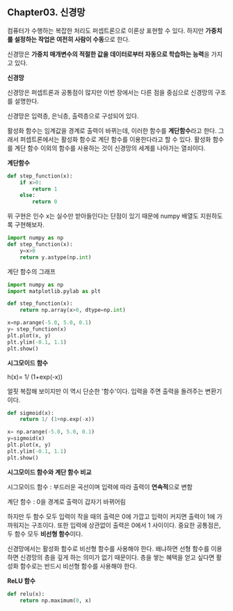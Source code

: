 ## Chapter03. 신경망

컴퓨터가 수행하는 복잡한 처리도 퍼셉트론으로 이론상 표현할 수 있다. 하지만 **가중치를 설정하는 작업은 여전히 사람이 수동**으로 한다.

신경망은 **가중치 매개변수의 적절한 값을 데이터로부터 자동으로 학습하는 능력**을 가지고 있다.

**신경망**

신경망은 퍼셉트론과 공통점이 많지만 이번 장에서는 다른 점을 중심으로 신경망의 구조를 설명한다.

신경망은 입력층, 은닉층, 출력층으로 구성되어 있다.

활성화 함수는 임계값을 경계로 출력이 바뀌는데, 이러한 함수를 **계단함수**라고 한다. 그래서 퍼셉트론에서는 활성화 함수로 계단 함수를 이용한다라고 할 수 있다. 활성화 함수를 계단 함수 이외의 함수를 사용하는 것이 신경망의 세계를 나아가는 열쇠이다.

**계단함수**

```python
def step_function(x):
    if x>0:
        return 1
    else:
        return 0
```

위 구현은 인수 x는 실수만 받아들인다는 단점이 있기 때문에 numpy 배열도 지원하도록 구현해보자.

```python
import numpy as np
def step_function(x):
    y=x>0
    return y.astype(np.int)
```

계단 함수의 그래프

```python
import numpy as np
import matplotlib.pylab as plt

def step_function(x):
    return np.array(x>0, dtype=np.int)

x=np.arange(-5.0, 5.0, 0.1)
y= step_function(x)
plt.plot(x, y)
plt.ylim(-0.1, 1.1)
plt.show()
```



**시그모이드 함수**

h(x)= 1/ (1+exp(-x))

얼핏 복잡해 보이지만 이 역시 단순한 '함수'이다. 입력을 주면 출력을 돌려주는 변환기이다.

```python
def sigmoid(x):
    return 1/ (1+np.exp(-x))

x= np.arange(-5.0, 5.0, 0.1)
y=sigmoid(x)
plt.plot(x, y)
plt.ylim(-0.1, 1.1)
plt.show()
```



**시그모이드 함수와 계단 함수 비교**

시그모이드 함수 :  부드러운 곡선이며 입력에 따라 출력이 **연속적**으로 변함

계단 함수 : 0을 경계로 출력이 갑자기 바뀌어림

하지만 두 함수 모두 입력이 작을 때의 출력은 0에 가깝고 입력이 커지면 출력이 1에 가까워지는 구조이다. 또한 입력에 상관없이 출력은 0에서 1 사이이다. 중요한 공통점은, 두 함수 모두 **비선형 함수**이다.



신경망에서는 활성화 함수로 비선형 함수를 사용해야 한다. 왜냐하면 선형 함수를 이용하면 신경망의 층을 깊게 하는 의미가 없기 때문이다. 층을 쌓는 혜택을 얻고 싶다면 활성화 함수로는 반드시 비선형 함수를 사용해야 한다.



**ReLU 함수**

```python
def relu(x):
    return np.maximum(0, x)
```


